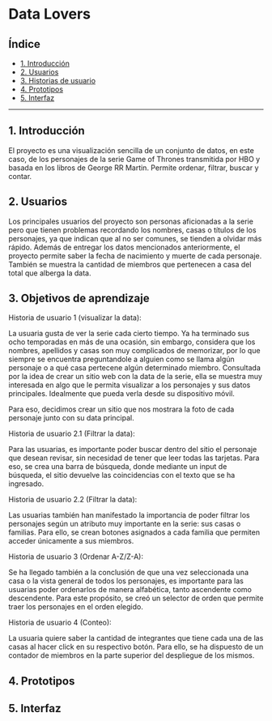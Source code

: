 # Data Lovers

## Índice

* [1. Introducción](#1-introducción)
* [2. Usuarios](#2-usuarios)
* [3. Historias de usuario](#3-historias-de-usuario)
* [4. Prototipos](#4-prototipos)
* [5. Interfaz](#5-interfaz)


***

## 1. Introducción

El proyecto es una visualización sencilla de un conjunto de datos, en este caso, de los personajes de la 
serie Game of Thrones transmitida por HBO y basada en los libros de George RR Martin.
Permite ordenar, filtrar, buscar y contar.

## 2. Usuarios

Los principales usuarios del proyecto son personas aficionadas a la serie pero que tienen problemas recordando
los nombres, casas o títulos de los personajes, ya que indican que al no ser comunes, se tienden a olvidar más rápido.
Además de entregar los datos mencionados anteriormente, el proyecto permite saber la fecha de nacimiento y
muerte de cada personaje. También se muestra la cantidad de miembros que pertenecen a casa del total que alberga
la data.

## 3. Objetivos de aprendizaje

Historia de usuario 1 (visualizar la data):

La usuaria gusta de ver la serie cada cierto tiempo. Ya ha terminado sus ocho temporadas en más de una ocasión,
sin embargo, considera que los nombres, apellidos y casas son muy complicados de memorizar, por lo que siempre
se encuentra preguntandole a alguien como se llama algún personaje o a qué casa pertecene algún determinado miembro.
Consultada por la idea de crear un sitio web con la data de la serie, ella se muestra muy interesada en algo
que le permita visualizar a los personajes y sus datos principales. Idealmente que pueda verla desde su dispositivo
móvil.

Para eso, decidimos crear un sitio que nos mostrara la foto de cada personaje junto con su data principal.

Historia de usuario 2.1 (Filtrar la data):

Para las usuarias, es importante poder buscar dentro del sitio el personaje que desean revisar, sin necesidad
de tener que leer todas las tarjetas. 
Para eso, se crea una barra de búsqueda, donde mediante un input de búsqueda, el sitio devuelve las coincidencias con el texto
que se ha ingresado.

Historia de usuario 2.2 (Filtrar la data):

Las usuarias también han manifestado la importancia de poder filtrar los personajes según un atributo muy 
importante en la serie: sus casas o familias. 
Para ello, se crean botones asignados a cada familia que permiten acceder únicamente a sus miembros.

Historia de usuario 3 (Ordenar A-Z/Z-A):

Se ha llegado también a la conclusión de que una vez seleccionada una casa o la vista general de todos los 
personajes, es importante para las usuarias poder ordenarlos de manera alfabética, tanto ascendente como
descendente. Para este propósito, se creó un selector de orden que permite traer los personajes en el orden
elegido.

Historia de usuario 4 (Conteo):

La usuaria quiere saber la cantidad de integrantes que tiene cada una de las casas al hacer click en su
respectivo botón. Para ello, se ha dispuesto de un contador de miembros en la parte superior del despliegue
de los mismos.


## 4. Prototipos


## 5. Interfaz

